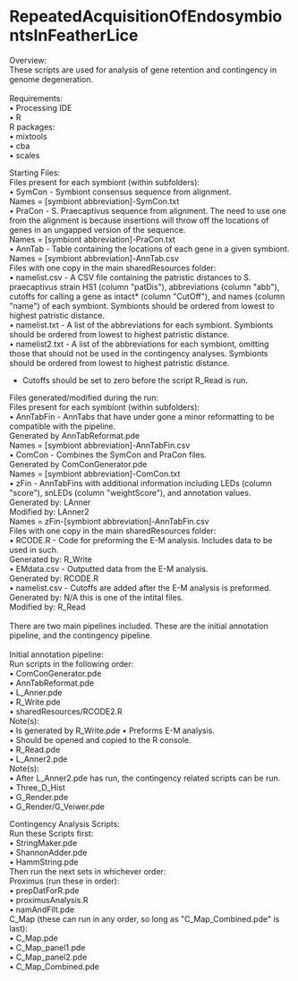 # RepeatedAcquisitionOfEndosymbiontsInFeatherLice

Overview:<br>
These scripts are used for analysis of gene retention and contingency in genome degeneration.<br>
<br>
Requirements:<br>
• Processing IDE<br>
• R<br>
R packages:<br>
• mixtools<br>
• cba<br>
• scales<br>

Starting Files:<br>
Files present for each symbiont (within subfolders):<br>
    • SymCon - Symbiont consensus sequence from alignment.<br>
        Names = [symbiont abbreviation]-SymCon.txt<br>
    • PraCon - S. Praecaptivus sequence from alignment. The need to use one from the alignment is because insertions  will throw off the locations of genes in an ungapped version of the sequence.<br>
        Names = [symbiont abbreviation]-PraCon.txt<br>
    • AnnTab - Table containing the locations of each gene in a given symbiont.<br>
        Names = [symbiont abbreviation]-AnnTab.csv<br>
Files with one copy in the main sharedResources folder:<br>
    • namelist.csv  - A CSV file containing the patristic distances to S. praecaptivus strain HS1 (column "patDis"), abbreviations (column "abb"), cutoffs for calling a gene as intact* (column "CutOff"), and names (column "name") of each symbiont. Symbionts should be ordered from lowest to highest patristic distance.<br>
    • namelist.txt  - A list of the abbreviations for each symbiont. Symbionts should be ordered from lowest to highest patristic distance.<br>
    • namelist2.txt - A list of the abbreviations for each symbiont, omitting those that should not be used in the contingency analyses. Symbionts should be ordered from lowest to highest patristic distance. <br>
* Cutoffs should be set to zero before the script R_Read is run.<br>

Files generated/modified during the run:<br>
Files present for each symbiont (within subfolders):<br>
    • AnnTabFin - AnnTabs that have under gone a minor reformatting to be compatible with the pipeline.<br>
        Generated by AnnTabReformat.pde<br>
        Names = [symbiont abbreviation]-AnnTabFin.csv<br>
    • ComCon - Combines the SymCon and PraCon files.<br>
        Generated by ComConGenerator.pde<br>
        Names = [symbiont abbreviation]-ComCon.txt<br>
    • zFin - AnnTabFins with additional information including LEDs (column "score"), snLEDs (column "weightScore"), and annotation values.<br>
        Generated by: LAnner<br>
        Modified by:  LAnner2<br>
        Names = zFin-[symbiont abbreviation]-AnnTabFin.csv<br>
  Files with one copy in the main sharedResources folder:<br>
    • RCODE.R - Code for preforming the E-M analysis. Includes data to be used in such. <br>
        Generated by: R_Write<br>
    • EMdata.csv - Outputted data from the E-M analysis.<br>
        Generated by: RCODE.R<br>
    • namelist.csv - Cutoffs are added after the E-M analysis is preformed.<br>
        Generated by: N/A this is one of the intital files.<br>
        Modified by: R_Read<br>
<br>
There are two main pipelines included. These are the initial annotation pipeline, and the contingency pipeline.<br>
<br>
Initial annotation pipeline:<br>
Run scripts in the following order:<br>
• ComConGenerator.pde<br>
• AnnTabReformat.pde<br>
• L_Anner.pde<br>
• R_Write.pde<br>
• sharedResources/RCODE2.R<br>
    Note(s):<br>
    • Is generated by R_Write.pde
    • Preforms E-M analysis.<br>
    • Should be opened and copied to the R console.<br>
• R_Read.pde<br>
• L_Anner2.pde<br>
    Note(s):<br>
    • After L_Anner2.pde has run, the contingency related scripts can be run.<br>
• Three_D_Hist<br>
• G_Render.pde<br>
• G_Render/G_Veiwer.pde<br>

Contingency Analysis Scripts:<br>
Run these Scripts first:<br>
• StringMaker.pde<br>
• ShannonAdder.pde<br>
• HammString.pde<br>
Then run the next sets in whichever order:<br>
Proximus (run these in order):<br>
• prepDatForR.pde<br>
• proximusAnalysis.R<br>
• namAndFilt.pde<br>
C_Map (these can run in any order, so long as "C_Map_Combined.pde" is last):<br>
• C_Map.pde<br>
• C_Map_panel1.pde<br>
• C_Map_panel2.pde<br>
• C_Map_Combined.pde<br>
